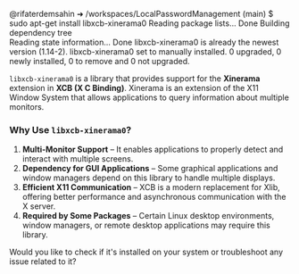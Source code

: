 @rifaterdemsahin ➜ /workspaces/LocalPasswordManagement (main) $ sudo apt-get install libxcb-xinerama0
Reading package lists... Done
Building dependency tree       
Reading state information... Done
libxcb-xinerama0 is already the newest version (1.14-2).
libxcb-xinerama0 set to manually installed.
0 upgraded, 0 newly installed, 0 to remove and 0 not upgraded.


`libxcb-xinerama0` is a library that provides support for the **Xinerama** extension in **XCB (X C Binding)**. Xinerama is an extension of the X11 Window System that allows applications to query information about multiple monitors.

### Why Use `libxcb-xinerama0`?
1. **Multi-Monitor Support** – It enables applications to properly detect and interact with multiple screens.
2. **Dependency for GUI Applications** – Some graphical applications and window managers depend on this library to handle multiple displays.
3. **Efficient X11 Communication** – XCB is a modern replacement for Xlib, offering better performance and asynchronous communication with the X server.
4. **Required by Some Packages** – Certain Linux desktop environments, window managers, or remote desktop applications may require this library.

Would you like to check if it's installed on your system or troubleshoot any issue related to it?